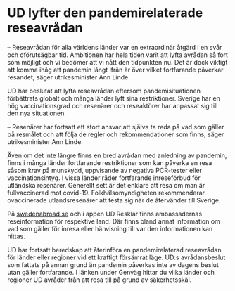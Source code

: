# UD lyfter den pandemirelaterade reseavrådan

– Reseavrådan för alla världens länder var en extraordinär åtgärd i en svår och oförutsägbar tid. Ambitionen har hela tiden varit att lyfta avrådan så fort som möjligt och vi bedömer att vi nått den tidpunkten nu. Det är dock viktigt att komma ihåg att pandemin långt ifrån är över vilket fortfarande påverkar resandet, säger utrikesminister Ann Linde.

UD har beslutat att lyfta reseavrådan eftersom pandemisituationen förbättrats globalt och många länder lyft sina restriktioner. Sverige har en hög vaccinationsgrad och resenärer och reseaktörer har anpassat sig till den nya situationen.

– Resenärer har fortsatt ett stort ansvar att själva ta reda på vad som gäller på resmålet och att följa de regler och rekommendationer som finns, säger utrikesminister Ann Linde.

Även om det inte längre finns en bred avrådan med anledning av pandemin, finns i många länder fortfarande restriktioner som kan påverka en resa såsom krav på munskydd, uppvisande av negativa PCR\-tester eller vaccinationsintyg. I vissa länder råder fortfarande inreseförbud för utländska resenärer. Generellt sett är det enklare att resa om man är fullvaccinerad mot covid\-19\. Folkhälsomyndigheten rekommenderar ovaccinerade utlandsresenärer att testa sig när de återvänder till Sverige.

På [swedenabroad.se](http://www.swedenabroad.se) och i appen UD Resklar finns ambassadernas reseinformation för respektive land. Där finns bland annat information om vad som gäller för inresa eller hänvisning till var den informationen kan hittas.

UD har fortsatt beredskap att återinföra en pandemirelaterad reseavrådan för länder eller regioner vid ett kraftigt försämrat läge. UD:s avrådansbeslut som fattats på annan grund än pandemin påverkas inte av dagens beslut utan gäller fortfarande. I länken under Genväg hittar du vilka länder och regioner UD avråder från att resa till på grund av säkerhetsskäl.
